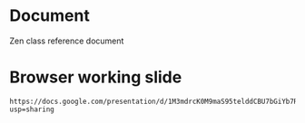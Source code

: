 # Document
Zen class reference document


 # Browser working slide
    https://docs.google.com/presentation/d/1M3mdrcK0M9maS95telddCBU7bGiYb7RJ_7iqLK6zpuU/edit?usp=sharing

